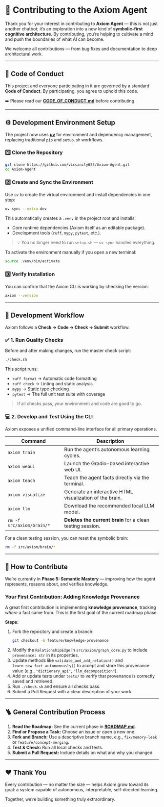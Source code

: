 # 🧠 Contributing to the Axiom Agent

Thank you for your interest in contributing to **Axiom Agent** — this is not just another chatbot; it’s an exploration into a new kind of **symbolic-first cognitive architecture**. By contributing, you’re helping to cultivate a mind and push the boundaries of what AI can become.

We welcome all contributions — from bug fixes and documentation to deep architectural work.

---

## 📜 Code of Conduct

This project and everyone participating in it are governed by a standard **Code of Conduct**. By participating, you agree to uphold this code.

➡️ Please read our [**CODE_OF_CONDUCT.md**](CODE_OF_CONDUCT.md) before contributing.

---

## ⚙️ Development Environment Setup

The project now uses **[uv](https://github.com/astral-sh/uv)** for environment and dependency management, replacing traditional `pip` and `setup.sh` workflows.

### 1️⃣ Clone the Repository

```bash
git clone https://github.com/vicsanity623/Axiom-Agent.git
cd Axiom-Agent
```

### 2️⃣ Create and Sync the Environment

Use `uv` to create the virtual environment and install dependencies in one step:

```bash
uv sync --extra dev
```

This automatically creates a `.venv` in the project root and installs:
*   Core runtime dependencies (Axiom itself as an editable package).
*   Development tools (`ruff`, `mypy`, `pytest`, etc.).

> 💡 You no longer need to run `setup.sh` — `uv sync` handles everything.

To activate the environment manually if you open a new terminal:
```bash
source .venv/bin/activate
```

### 3️⃣ Verify Installation

You can confirm that the Axiom CLI is working by checking the version:
```bash
axiom --version
```

---

## 🧩 Development Workflow

Axiom follows a **Check → Code → Check → Submit** workflow.

### ✅ 1. Run Quality Checks

Before and after making changes, run the master check script:
```bash
./check.sh
```
This script runs:
*   `ruff format` → Automatic code formatting
*   `ruff check` → Linting and static analysis
*   `mypy` → Static type checking
*   `pytest` → The full unit test suite with coverage

> If all checks pass, your environment and code are good to go.

### 💻 2. Develop and Test Using the CLI

Axiom exposes a unified command-line interface for all primary operations.

| Command                  | Description                                                  |
| ------------------------ | ------------------------------------------------------------ |
| `axiom train`            | Run the agent’s autonomous learning cycles.                  |
| `axiom webui`            | Launch the Gradio-based interactive web UI.                  |
| `axiom teach`            | Teach the agent facts directly via the terminal.             |
| `axiom visualize`        | Generate an interactive HTML visualization of the brain.     |
| `axiom llm`              | Download the recommended local LLM model.                    |
| `rm -f src/axiom/brain/*`| **Deletes the current brain** for a clean testing session.   |

For a clean testing session, you can reset the symbolic brain:
```bash
rm -f src/axiom/brain/*
```

---

## 🚀 How to Contribute

We’re currently in **Phase 5: Semantic Mastery** — improving how the agent represents, reasons about, and verifies knowledge.

### Your First Contribution: Adding Knowledge Provenance

A great first contribution is implementing **knowledge provenance**, tracking *where* a fact came from. This is the first goal of the current roadmap phase.

**Steps:**

1.  Fork the repository and create a branch:
    ```bash
    git checkout -b feature/knowledge-provenance
    ```
2.  Modify the `RelationshipEdge` in `src/axiom/graph_core.py` to include `provenance: str` in its properties.
3.  Update methods like `validate_and_add_relation()` and `learn_new_fact_autonomously()` to accept and store this provenance value (e.g., `"dictionary_api"`, `"llm_decomposition"`).
4.  Add or update tests under `tests/` to verify that provenance is correctly saved and retrieved.
5.  Run `./check.sh` and ensure all checks pass.
6.  Submit a Pull Request with a clear description of your work.

---

## 🪜 General Contribution Process

1.  **Read the Roadmap:** See the current phase in [**ROADMAP.md**](ROADMAP.md).
2.  **Find or Propose a Task:** Choose an issue or open a new one.
3.  **Fork and Branch:** Use a descriptive branch name, e.g., `fix/memory-leak` or `feature/concept-merging`.
4.  **Test & Check:** Run all local checks and tests.
5.  **Submit a Pull Request:** Include details on what and why you changed.

---

## ❤️ Thank You

Every contribution — no matter the size — helps Axiom grow toward its goal: a system capable of autonomous, interpretable, self-directed learning.

Together, we’re building something truly extraordinary.